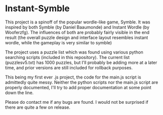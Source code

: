 # Instant-Symble
This project is a spinoff of the popular wordle-like game, Symble. It was inspired by both Symble (by Daniel Baaumonde) and Instant Wordle (by Wooferzfg). The influences of both are probably fairly visible in the end result (the overall puzzle design and interface layout resembles instant wordle, while the gameplay is very similar to symble)

The project uses a puzzle list which was found using various python searching scripts (included in this repository). The current list (puzzlesv5.txt) has 1000 puzzles, but I'll probably be adding more at a later time, and prior versions are still included for rollback purposes.

This being my first ever .js project, the code for the main.js script is admittedly quite messy. Neither the python scripts nor the main.js script are properly documented, I'll try to add proper documentation at some point down the line.

Please do contact me if any bugs are found. I would not be surprised if there are quite a few on release.
